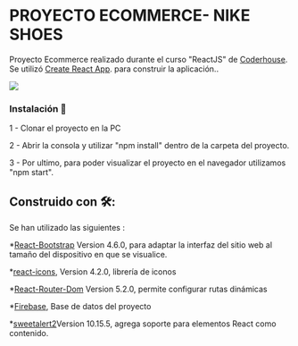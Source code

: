 # PROYECTO ECOMMERCE- NIKE SHOES

Proyecto Ecommerce realizado durante el curso "ReactJS" de [Coderhouse](https://www.coderhouse.com).
Se utilizó [Create React App](https://es.reactjs.org/docs/create-a-new-react-app.html). para construir la aplicación..

![](https://i.imgur.com/mghOUBvm.gif)

### Instalación 🔧
1 - Clonar el proyecto en la PC

2 - Abrir la consola y utilizar "npm install" dentro de la carpeta del proyecto.

3 - Por ultimo, para poder visualizar el proyecto en el navegador utilizamos "npm start".


## Construido con 🛠️:

Se han utilizado las siguientes :

*[React-Bootstrap](https://platzi.com/tutoriales/1199-react/3051-incluir-bootstrap-en-react/) Version 4.6.0, para adaptar la interfaz del sitio web al tamaño del dispositivo en que se visualice.

*[react-icons](https://fontawesome.com/how-to-use/on-the-web/using-with/react), Version 4.2.0, librería de iconos

*[React-Router-Dom](https://www.npmjs.com/package/react-router-dom) Version 5.2.0, permite configurar rutas dinámicas

*[Firebase](https://firebase.google.com/), Base de datos del proyecto

*[sweetalert2](https://sweetalert2.github.io/#download)Version 10.15.5, agrega soporte para elementos React como contenido.

